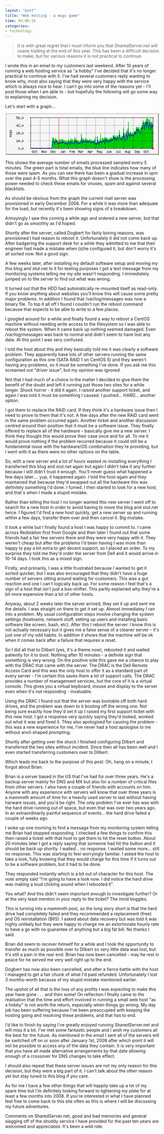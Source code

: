 ```yaml
---
layout: "post"
title: "Web hosting - a mugs game"
time: 04:06:26
categories:
- technology
---
```


<blockquote>It is with great regret that I must inform you that SharedServer.net will cease trading at the end of this year. This has been a difficult decision to make, but for various reasons it is not practical to continue.</blockquote>
I wrote this in an email to my customers last weekend. After 10 years of running a web hosting service as "a hobby" I've decided that it's no longer practical to continue with it.  I've had several customers reply wanting to know why, most also saying that they were very happy with the service which is always nice to hear. I can't go into some of the reasons yet - I'll post those when I am able to - but hopefully the following will go some way to explaining my decision.

Let's start with a graph...

<p style="text-align: center"><img src="/assets/email-year.png" alt="Yearly email for SharedServer.net" /></p>

This shows the average number of emails processed sampled every 5 minutes. The green part is total emails, the blue line indicates how many of those were spam. As you can see there has been a gradual increase in spm over the past 4-5 months. What this graph doesn't show is the processing power needed to check these emails for viruses, spam and against several blacklists.

As should be obvious from the graph the current mail server was provisioned in early December 2006. For a while it was more than adequate for the load, but recently it's been showing signs of a breakdown.

Annoyingly I saw this coming a while ago and ordered a new server, but that didn't go as smoothly as I'd hoped.

Shortly after the server, called Dogbert for fairly boring reasons, was provisioned I had reason to reboot it. Unfortunately it did not come back up. After badgering the support desk for a while they admitted to me that their engineer had made a mistake when (s)he configured it, but don't worry it's all sorted now. Not a good sign.

A few weeks later, after installing my default software setup and moving my this blog and stut.net to it for testing purposes I got a text message from my monitoring systems telling me my site wasn't responding. I immediately jumped on to the server to find out what was wrong.

It turned out that the HDD had automatically re-mounted itself as read-only. If you know anything about websites you'll know this will cause some pretty major problems. In addition I found that /var/log/messages was now a binary file. To top it all off I found I couldn't run the reboot command because that expects to be able to write to a few places.

I googled around for a while and finally found a way to reboot a CentOS machine without needing write access to the filesystem so I was able to reboot the system. When it came back up nothing seemed damaged. Even /var/log/messages was back to normal and didn't seem to have lost any data. At this point I was very confused.

I told the host about this and they basically told me it was clearly a software problem. They apparently have lots of other servers running the same configuration as this one (SATA RAID 1 on CentOS 5) and they weren't having any problems, so it must be something I've done. If you ask me this screamed out "driver issue", but my opinion was ignored.

Not that I had much of a choice in the matter I decided to give them the benefit of the doubt and left it running just those two sites for a while longer. Shock horror - it did it again. I raised another support ticket, and again I was told it must be something I caused. I pushed... HARD... another option.

I got them to replace the RAID card. If they think it's a hardware issue then I need to prove to them that it's not. A few days after the new RAID card went in the same problem occurred again. Another ticket and another discussion centred around their position that it must be a software issue. They finally offered to replace all of the hardware - basically give me a new server. I think they thought this would prove their case once and for all. To me it would prove nothing if the problem recurred because it could still be a fundamental issue with the hardware/OS combination they're providing, but I went with it as there were no other options on the table.

So, with a new server and a lot of hours wasted re-installing everything I transferred this blog and stut.net again but again I didn't take it any further because I still didn't trust it enough. You'll never guess what happened a few days later.... yup, it happened again. I told the host again and they maintained that because they'd swapped out all the hardware this was definitely something I'd done. I fumed. I then started to look for a new host, and that's when I made a stupid mistake.

Rather than telling the host I no longer wanted this new server I went off to search for a new host in order to avoid having to move the blog and stut.net twice. I figured I'd find a new host quickly, get a new server up and running within a few days, transfer them over and then cancel it. Big mistake.

It took a while but I finally found a host I was happy to commit to. I came across Redstation first from Google and then later I found out that some friends had a fair few servers there and they were very happy with it. They weren't cheap but after the problems I'd been having I was more than happy to pay a bit extra to get decent support, so I placed an order. To my surprise they told me they'd order the server from Dell and it would arrive in 10-14 days. I took this as a mixed sign.

Firstly, and primarily, I was a little frustrated because I wanted to get it sorted quicker, but I was also encouraged that they didn't have a huge number of servers sitting around waiting for customers. This was a gut reaction and one I can't logically back up. For some reason I feel that's a sign of a host that isn't just a box-shifter. This partly explained why they're a bit more expensive than a lot of other hosts.

Anyway, about 2 weeks later the server arrived, they set it up and sent me the details. I was straight on there to get it set up. Almost immediatey I ran into a problem. My usual configuration steps involve changing the system settings (hostname, network stuff, setting up users and installing basic software like screen, bash, etc). After this I reboot the server. I know this is not actually necessary but it gives me a false sense of a cleaner server - it's just one of my odd habits. In addition it shows that the machine will be ok when it comes back after a failure that requires a reset.

So I did all that to Dilbert (yes, it's a theme now), rebooted it and waited patiently for it to boot. Nothing after 10 minutes - a definite sign that something is very wrong. On the positive side this gave me a chance to play with the DRAC that came with the server. The DRAC is the Dell Remote Access Card and this was the only host to offer it as a standard part of every server - I'm certain this saves them a lot of support calls. The DRAC provides a number of management services, but the core of it is a virtual console. This gives you a virtual keyboard, mouse and display to the server even when it's not responding - invaluable.

Using the DRAC I found out that the server was bootable off both hard drives, and the problem was down to it booting off the wrong one. Not being sure exactly how they'd set it up I raised my first support ticket with this new host. I got a response very quickly saying they'd looked, worked out what it was and fixed it. They also apologised for causing the problem - this was a new experience for me, I've never had a host apologise to me without anvil-shaped prompting.

Shortly after getting over the shock I finished configuring Dilbert and transferred the two sites without incident. Since then all has been well and I even started transferring customers over to Dilbert.

Which leads me back to the purpose of this post. Oh, hang on a minute, I forgot about Brian.

Brian is a server based in the US that I've had for over three years. He's a backup server mainly for DNS and MX but also for a number of critical files from other servers. I also have a couple of friends with accounts on him. Anyone with any experience with servers will know that over three years is a mammoth amount of time for a heavily used server to last without having harware issues, and you'd be right. The only problem I've ever has was with the hard drive running out of space, but even that was over two years ago. In an extraordinarily painful sequence of events... the hard drive failed a couple of weeks ago.

I woke up one morning to find a message from my monitoring system telling me Brian had stopped responding. I checked a few things to confirm this then raised a ticket with that host to get them to hit the reset button. About 20 minutes later I got a reply saying that someone had hit the button and it should be back up shortly. I waited... no response. I waited some more... still no response. This was starting to feel worryingly familiar. I asked the host to take a look, fully knowing that they would charge for this time if it turns out to be a software problem, but it had to be done.

They responded instantly which is a bit out of character for this host. The note simply said "I'm going to have a look now. I did notice the hard drive was making a loud clicking sound when I rebooted it".

You what? And this didn't seem important enough to investigate further? Or at the very least mention in your reply to the ticket? The mind boggles.

This is turning into a mammoth post, so the long story short is that the hard drive had completely failed and they recommended a replacement (free) and OS reinstallation ($65). I asked about data recovery but was told it was highly unlikely but they were happy to charge me an extortionate hourly rate to have a go with no guarantee of anything but a big fat bill. No thanks I said.

Brian did seem to recover himself for a while and I took the opportunity to transfer as much as possible over to Dilbert so very little data was lost, but it's still a pain in the rear end. Brian has now been cancelled - may he rest in peace for he served me very well right up to the end.

Dogbert has now also been cancelled, and after a fierce battle with the host I managed to get a fair chunk of what I'd paid refunded. Unfortunately I lost 3 months-worth because of my stupid mistake mentioned earlier.

The upshot of all that is the loss of any profits I was expecting to make this year have gone . . . and then some! On reflection I finally came to the realisation that the time and effort involved in running a small web host "as a hobby" is not worth the return, especially when things go wrong. My day job has been suffering because I've been preoccupied with keeping the hosting going and resolving these problems, and that has to end.

I'd like to finish by saying I've greatly enjoyed running SharedServer.net and will miss it a lot. I've met some fantastic people and I wish my customers all the best for the future. As mentioned in the email I sent all of the servers will be switched off on or soon after January 1st, 2008 after which point it will not be possible to access any of the data they contain. It is very important that you have all made alternative arrangements by that date allowing enough of a crossover for DNS changes to take effect.

I should also repeat that these server issues are not my only reason for this decision, but they were a big part of it. I can't talk about the other reason yet but stay tuned to this blog if you care.

As for me I have a few other things that will happily take up a lot of my spare time but I'm definitely looking forward to lightening my plate for at least a few months into 2008. If you're interested in what I have planned feel free to come back to this site often as this is where I will be discussing my future adventures.

Comments on SharedServer.net, good and bad memories and general slagging off of the shoddy service I have provided for the past ten years are welcomed and appreciated. It's been a wild ride.